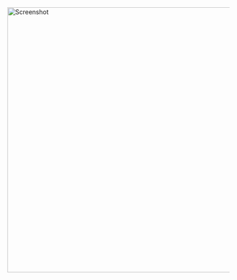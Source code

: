<img width="600" alt="Screenshot" src="https://github.com/soer9459/NeoVim/assets/44211835/b6babdc5-7c0e-4ce6-bc67-76a84bdfbc91">
